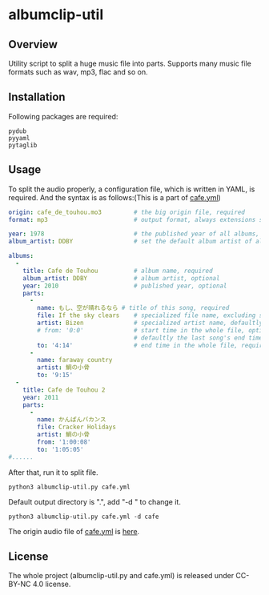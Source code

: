 # albumclip-util

## Overview

Utility script to split a huge music file into parts. Supports many music file formats such as wav, mp3, flac and so on.

## Installation

Following packages are required:
```
pydub
pyyaml
pytaglib
```
## Usage
To split the audio properly, a configuration file, which is written in YAML, is required.
And the syntax is as follows:(This is a part of [cafe.yml](cafe.yml))
```yaml
origin: cafe_de_touhou.mo3         # the big origin file, required
format: mp3                        # output format, always extensions such as mp3, defaultly "wav", optional

year: 1978                         # the published year of all albums, globally, optional
album_artist: DDBY                 # set the default album artist of all albums, optional

albums:
  -
    title: Cafe de Touhou          # album name, required
    album_artist: DDBY             # album artist, optional
    year: 2010                     # published year, optional
    parts:
      -
        name: もし、空が晴れるなら # title of this song, required
        file: If the sky clears    # specialized file name, excluding suffix, optional
        artist: Bizen              # specialized artist name, defaultly album artist
        # from: '0:0'              # start time in the whole file, optional
                                   # defaultly the last song's end time or 00:00 (if first song)
        to: '4:14'                 # end time in the whole file, required
      -
        name: faraway country
        artist: 鯛の小骨
        to: '9:15'
  -
    title: Cafe de Touhou 2
    year: 2011
    parts:
      -
        name: かんぱんバカンス
        file: Cracker Holidays
        artist: 鯛の小骨
        from: '1:00:08'
        to: '1:05:05'
#......
```
After that, run it to split file.
```
python3 albumclip-util.py cafe.yml
```
Default output directory is ".", add "-d <directory>" to change it.
```
python3 albumclip-util.py cafe.yml -d cafe
```

The origin audio file of [cafe.yml](cafe.yml) is [here](https://www.youtube.com/watch?v=RY7FpB9BZH4).

## License

The whole project (albumclip-util.py and cafe.yml) is released under CC-BY-NC 4.0 license.
